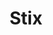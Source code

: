 ---
layout: place
title: "Stix"
permalink: /tennessee/collierville/stix.html
stateAbbr: TN
stateName: Tennessee
cityName: Collierville
seo:
  name: "Stix"
  type: Restaurant
  links: null
description: "Looking for sushi in Collierville, Tennessee? Check out Stix for a delightful Japanese dining experience. Enjoy a variety of sushi and other dishes in a welc..."
place_id: ChIJQQ0wu-2Xf4gR71V74TQEpog
photos:
  - name: >-
      places/ChIJQQ0wu-2Xf4gR71V74TQEpog/photos/AeeoHcIwBnz3OOfLq1oe9PXBvZtm06PXdNEnX_khBdoTAlnMQKYLzlpfLt7Il23b_wCZoGHmMAmNFvFn6N_5dENPUKqZUewYMOvzQlDdyKkPxMcYHhLsCN_RhxwaPVbmGkf5bGQaUv0o5F7jnKw49jR4mFfGTztGza39m5pwJYK2LXd4IHmAgsNd45-hFPrAuFtpNeJUA9gSMxaRyjhPC2c1RpxKBvYxl4yMjWJAcqtIny2zBtLnuYqtmZfKluvfxqeUXYEcJba4HO4EA94i_urE73oKCF0mbgsIga0VbIAGdjXs-A
    widthPx: 2048
    heightPx: 1371
    authorAttributions:
      - displayName: Stix
        uri: https://maps.google.com/maps/contrib/114208951491165511937
        photoUri: >-
          https://lh3.googleusercontent.com/a/ACg8ocLX3HG4aN0VYbbfJ98PV8YVOUnVx3l-LR9lbqnsR0h-Q4-8Fg=s100-p-k-no-mo
    flagContentUri: >-
      https://www.google.com/local/imagery/report/?cb_client=maps_api_places.places_api&image_key=!1e10!2sAF1QipNE5DJXXQOJ6-Yp4I_RkGZRrcRnGN9fto69aBcC&hl=en-US
    googleMapsUri: >-
      https://www.google.com/maps/place//data=!3m4!1e2!3m2!1sAF1QipNE5DJXXQOJ6-Yp4I_RkGZRrcRnGN9fto69aBcC!2e10!4m2!3m1!1s0x887f97edbb300d41:0x88a60434e17b55ef
  - name: >-
      places/ChIJQQ0wu-2Xf4gR71V74TQEpog/photos/AeeoHcLGZ6_in9fGHo-NeND0hWYr_SWRtOb_owzpVbq8fXUtM5zr0kR3TRXvNR2hzUzh9_B0RRBUjhE2LWDMROiVtA4ri9RCFMrKM4Utovyyu1CqZgr0wds1oQFqf6zp5C8O18PSQkc86PA7pQXtCEKc6m-AIxX5L5lCAFA3MNQehoXsdYeqv8aTkHOA6s7f8Jdm6NjYz1xtTRFjz5c2aBK8-m-wpuM7yemic66DH7CYUzbxIlrcKsOpvX8UX4ORZZzSwpUk5XaS4TiRgGkm50b9TRHx4s9u-u2oC7VwKt5yr2ySMhCxzaniA1Iuu_XgsAbLlEhLe-LQTJbubfrTR8gmy1ERWUaBW9Zs5q0sNqSVfVQ0eZe7weSVtG5rPaqS5dZ1JdjUzXEJSMHQkXhWEyrIFQrOkpNqP4oF5rEQHSYYGg7bWg
    widthPx: 3024
    heightPx: 4032
    authorAttributions:
      - displayName: Kathryn Clouser
        uri: https://maps.google.com/maps/contrib/111127728981040543108
        photoUri: >-
          https://lh3.googleusercontent.com/a/ACg8ocKC3ieXk_KsJTE5htCAENNOKRsejSwmlrr-Vd1fSo2zd1HA1A=s100-p-k-no-mo
    flagContentUri: >-
      https://www.google.com/local/imagery/report/?cb_client=maps_api_places.places_api&image_key=!1e10!2sCIHM0ogKEICAgICfjqO_Lw&hl=en-US
    googleMapsUri: >-
      https://www.google.com/maps/place//data=!3m4!1e2!3m2!1sCIHM0ogKEICAgICfjqO_Lw!2e10!4m2!3m1!1s0x887f97edbb300d41:0x88a60434e17b55ef
  - name: >-
      places/ChIJQQ0wu-2Xf4gR71V74TQEpog/photos/AeeoHcI-VkXXB5p6iu0vU_ydyfRFg4F5K2z7HG9DLW_K98BjVr5rNa0vsIK_jYJJK7-zZu1vyYZdGMzP9F_5NCrOJoePZbMmblsZdAQLI1JqO3uVD61-2-mFHwJ_J3QASnXDdvRtgNP2UKKe3A2UC57ZrqEX1mpLd52eXAfj3E38YYGALsw7UcmzIeNIC_PZ2UNBDMFewi8oYzHZdlKtWYtDQAD0sgvhhC7XujBNQRx-ArxHRTAX73g0NNLVTLiIJmYZxfGQkYNSyGdKDuL7dnGetAlGQ2wEGBDdiVCyfp_TeMn9ocnYDVOU5yrWUh-FDaRy9uSmOMBzS5Aky-oflRWsXU9YqbD9oFJfN2mYJflEHJFT9qqtxUk81D4vCL2ywBROVVgfsR3KYA2gmWiOKoYVJQFv-dAFZhvWMb6ubQNzdRXarKU
    widthPx: 3072
    heightPx: 4080
    authorAttributions:
      - displayName: Lana Lane (Goddess)
        uri: https://maps.google.com/maps/contrib/113680104282562204565
        photoUri: >-
          https://lh3.googleusercontent.com/a-/ALV-UjU2eqJ5AFioV8mKLvl8fUR6xBFpviZPmpbUfmoKNp_KsdQOqj01gg=s100-p-k-no-mo
    flagContentUri: >-
      https://www.google.com/local/imagery/report/?cb_client=maps_api_places.places_api&image_key=!1e10!2sCIHM0ogKEICAgICPzpzA7gE&hl=en-US
    googleMapsUri: >-
      https://www.google.com/maps/place//data=!3m4!1e2!3m2!1sCIHM0ogKEICAgICPzpzA7gE!2e10!4m2!3m1!1s0x887f97edbb300d41:0x88a60434e17b55ef
  - name: >-
      places/ChIJQQ0wu-2Xf4gR71V74TQEpog/photos/AeeoHcKCFXs4GzusvsiIcujpbKZqR3WF_7YxdDQejPBS0jJg5U36PQRxLwILZyKIzO8pKMzlWrNcybBEnQuHPEg2tfQMT9HjIXMApi_2wVfMnCPedsQ4g6e-KbstIYxqOHqT3AG0JntNdvgBar6KwYLepLRyj0LG8Mh7UGPhwiAw4h_D1jbIQx8v2FcEv7e_X4bcMYsYWTA-eNKEtWtczCVTi-cJwIYiLSLgUPBSfhg_zKTYIPcarJN9BxFHawpfvbLeJ0Y4zM_9IwOiWRwVvNT1ndLSf7tJ4kWq6IrznbFeUGxNH2v-OzukObX50RLG1s21nyYTt8ToX8ijTUuFbDVUX2iLx0mntb4KFJ0W0OHvyc1n6IXLu9zuqhYSF6fyzxd04imSWtvav-cZ8nXoTwoo-RHejL192tXSMiJSalCgPRxG_lo
    widthPx: 3024
    heightPx: 4032
    authorAttributions:
      - displayName: Michele Englert
        uri: https://maps.google.com/maps/contrib/107502197997939110323
        photoUri: >-
          https://lh3.googleusercontent.com/a-/ALV-UjWwhut3qjhcvSRe7irjUX8Jf2bNuwMOIfdytwGqKEj1x9GZ72K08w=s100-p-k-no-mo
    flagContentUri: >-
      https://www.google.com/local/imagery/report/?cb_client=maps_api_places.places_api&image_key=!1e10!2sCIHM0ogKEICAgIC757WK0QE&hl=en-US
    googleMapsUri: >-
      https://www.google.com/maps/place//data=!3m4!1e2!3m2!1sCIHM0ogKEICAgIC757WK0QE!2e10!4m2!3m1!1s0x887f97edbb300d41:0x88a60434e17b55ef
  - name: >-
      places/ChIJQQ0wu-2Xf4gR71V74TQEpog/photos/AeeoHcJXzjCzdfEk8gNSnEwTNTiwAhA_poEZ0B8eaVuEpMzmnjsbE7IjJiJrggTnswiSafI-0cRNasoKLm8TgyvNPQm5J3Qa678FIGgb8gYSUdG8dqhWrEDQY4ZW10wC-x9bm7t0BfGfxHrFAy3fXVBYQZGgtjHouhWfI8BV8moxfXGRQurph1rBWAC5t2ZaScRFT_96niSUpLSy6wuO5Maw9FEPYudB0ltCPkjHtmUchZwGX8xwZXrW0pJrfDbwtuhrz6HN4tKsvwTy6rZy8ceczMJxFnb2KDFsQrtxLmeGSXLldYjqjH0dX50HcDnwOWhc1P0OQaBRIHAmj9rwbUju1sxpDIBK3DxZZlWhKbBg0pL4TlFHCj8QRJ9tDO5yv1JGJzb347bP-T-qXyMFkJmtZ6nYGZ93bkYQxsI-z9C6aZ7YCA
    widthPx: 4032
    heightPx: 2268
    authorAttributions:
      - displayName: Madhan
        uri: https://maps.google.com/maps/contrib/107345865288643770422
        photoUri: >-
          https://lh3.googleusercontent.com/a-/ALV-UjVv8eH5cNsZmJ-oKj8V_1vjatOvFK7JUBKb0W_yLHmx7_-_WZ0Bdw=s100-p-k-no-mo
    flagContentUri: >-
      https://www.google.com/local/imagery/report/?cb_client=maps_api_places.places_api&image_key=!1e10!2sCIHM0ogKEICAgIDm_fStTQ&hl=en-US
    googleMapsUri: >-
      https://www.google.com/maps/place//data=!3m4!1e2!3m2!1sCIHM0ogKEICAgIDm_fStTQ!2e10!4m2!3m1!1s0x887f97edbb300d41:0x88a60434e17b55ef
  - name: >-
      places/ChIJQQ0wu-2Xf4gR71V74TQEpog/photos/AeeoHcKF1YjwbrR6E5p_icn8F6TvQ8oRaUMMMlljy1iNDjFXv2eP0lZY-TXFEVgafLX3YcqgbUM4E5z_-CFTnUNSgU-1XJj2AGlpLttjEVZqF5lx7zZUYc26qVugQixyqYE2ahAfVvn7nKwl1lf7NvJ661PHOIOGaP3jq4n5ZBW4A8poUmPJ1HzyJjCJcfPSjTQPcyiHG-gOgsZ3Cj8dR11Ion6o7_qDMWeLtvTFqgfO8NSEKxtO-07StYFVvP-q70_jZmB867Dm4yO9ZBJQTqKj-9lFgSkEW5_zmLihak404PxjX7fAaqrvizHrBlfADPZhlDbgZz1Fg0Cp7-czkPpre-4JRUhx2uQBxdlriTa4JFLHWJjgwYQ03VVOdUBDksGQA5li22OVOrYppQHNCTvbQ1i14V_1z5SSmA4f0rjMlcHREA
    widthPx: 4000
    heightPx: 3000
    authorAttributions:
      - displayName: Kyra H
        uri: https://maps.google.com/maps/contrib/118082248383104632865
        photoUri: >-
          https://lh3.googleusercontent.com/a-/ALV-UjX5xYnZ8dFu76U82CjMmpy1buuEkRSL21lLl_F3p4Musjh71_ya=s100-p-k-no-mo
    flagContentUri: >-
      https://www.google.com/local/imagery/report/?cb_client=maps_api_places.places_api&image_key=!1e10!2sCIHM0ogKEICAgIDZjtzoBA&hl=en-US
    googleMapsUri: >-
      https://www.google.com/maps/place//data=!3m4!1e2!3m2!1sCIHM0ogKEICAgIDZjtzoBA!2e10!4m2!3m1!1s0x887f97edbb300d41:0x88a60434e17b55ef
  - name: >-
      places/ChIJQQ0wu-2Xf4gR71V74TQEpog/photos/AeeoHcKLlFYQ42kojqsAw4YW0xMmp-xC_g-mIKJKlFbTrIkzbv2aSw5KNmSNpjFcIoiqNMdx6fpnRgkBjV9mQWLc5FeY6BW_sAGwqCbt6gPqffuJEsvvYWiCVAI_65hsyS1NlHwVwiGo4kCw8E5lzGewxfqto_oeo-Wuu3tF_9QSDcwoKC1kpdN4BkfaRkwXxWCLxguvKISQP6C4W0X-DOuU0hk3KG8Iu2m6Qaby1_LpzbL2kKZVv2RDXLA4UxyZjcHbE8PllsXhVrpuqRur_cM76ENLYR3dkzDEwzV-n9KqbdML7Kl59qmF1UrCWQMec-eX5N7JdECRTjosa4CY4mgoUOY_XiTMsU6rVIi3tjeoiXC9LbQkKqQU7YA4vgddTLQXIalsBirsOSTqlFt-14V9BVDY06hy-EuV49QuyNmGXx0fug
    widthPx: 4000
    heightPx: 3000
    authorAttributions:
      - displayName: J. Darrell Allgood
        uri: https://maps.google.com/maps/contrib/115610396401377705857
        photoUri: >-
          https://lh3.googleusercontent.com/a-/ALV-UjXXFL-qe1IOU-8b5HCzpGJnUEwvr6j8KlTriGoNbsO6ghrNUqaB1w=s100-p-k-no-mo
    flagContentUri: >-
      https://www.google.com/local/imagery/report/?cb_client=maps_api_places.places_api&image_key=!1e10!2sCIHM0ogKEICAgIDhpNzPeA&hl=en-US
    googleMapsUri: >-
      https://www.google.com/maps/place//data=!3m4!1e2!3m2!1sCIHM0ogKEICAgIDhpNzPeA!2e10!4m2!3m1!1s0x887f97edbb300d41:0x88a60434e17b55ef
  - name: >-
      places/ChIJQQ0wu-2Xf4gR71V74TQEpog/photos/AeeoHcIKwtm30AiljSDC0HLND-ukSaEvd4LRpHDOnHeey-ItT5OHvMnUwRfLHatTMeAftEWNaNbkcimiypRHqt4ew0PNv5eV6RzoSqwNLgYVSOAN06ybO6VpPPtum1eJ1pLBbV4E48I7dDa-DNhiv_aTHNpoaSq6a-SrYXgDd6QhAWzRDqS4bcxyURryNNmw1BDR-NIWku7t4V2rjnlZnbb5TSaHNVjt0Z9fdVRqSsmAuvvynGEh0Q0fCxZL9dXk8FqFg5at908J2xPyFyMOu11-Zf-utOC4auedEKhavklLNVlNe2NenbPRaJXNBFqmdA80ECg6cpBXyN-tgfJ3IBnb5ziTuDzhldb__H06H-CP_nDsG0BHRQHzq4ImaqKZh4WE-RM7yvKpqy7Oa670if7t3m8GWOU4OLRCOoeoLia6hZo
    widthPx: 3024
    heightPx: 4032
    authorAttributions:
      - displayName: Nat H
        uri: https://maps.google.com/maps/contrib/102174202970549516854
        photoUri: >-
          https://lh3.googleusercontent.com/a-/ALV-UjWw33c9zf7q6o9352RGQnd-1_cxNbWrDmlSm-qkIooD6VuIRvs=s100-p-k-no-mo
    flagContentUri: >-
      https://www.google.com/local/imagery/report/?cb_client=maps_api_places.places_api&image_key=!1e10!2sCIHM0ogKEICAgID--q3uQQ&hl=en-US
    googleMapsUri: >-
      https://www.google.com/maps/place//data=!3m4!1e2!3m2!1sCIHM0ogKEICAgID--q3uQQ!2e10!4m2!3m1!1s0x887f97edbb300d41:0x88a60434e17b55ef
  - name: >-
      places/ChIJQQ0wu-2Xf4gR71V74TQEpog/photos/AeeoHcJQLNlCgWPROpGYlJYJV04ddYjAvXeIQQGUeUSpSnd0p5mptW-L6lY7ltX2A5vw6tGiND6B_sXJ4qBXs2HdzT5ybV9Lzx-gnyyRPv-4P2hH9oU3-em_RgHyWuJuDUROxDJqEcENz8cKNEAKIWyTISOBkNmSmrRvYdI8MHFkmSKH_7uSZfpb-vmS6YLGc0LNITOHIOUTMHKztszWq5nSGRhS6mmySfWvWi9qgehdN3Y3U967FvSXbW0TDOE66bm7rJPzwVcSO2FMdoiE1fk8xLsstgaWgZWfQq3Mk6ZG9Kwwd2QqxKCxT1khwmHR1xt1c3iEvlcdQxzmWMRKO3FNigk3-DD7gXk-PFYOKSvBfHTOi7VjeaG2g3hYji8Yrbi5P68oXXtSNu8pf080ENkOeWFsTc89aJIfXD2PQ5c2lp76GxnI
    widthPx: 3024
    heightPx: 3024
    authorAttributions:
      - displayName: Ebony Stevenson
        uri: https://maps.google.com/maps/contrib/100790555493318846478
        photoUri: >-
          https://lh3.googleusercontent.com/a/ACg8ocJDP5PyH1i6NlPuYETL0S9mZdHvsDTtl13p4WTID5eaQISREgTB=s100-p-k-no-mo
    flagContentUri: >-
      https://www.google.com/local/imagery/report/?cb_client=maps_api_places.places_api&image_key=!1e10!2sCIHM0ogKEICAgICTu4-vrAE&hl=en-US
    googleMapsUri: >-
      https://www.google.com/maps/place//data=!3m4!1e2!3m2!1sCIHM0ogKEICAgICTu4-vrAE!2e10!4m2!3m1!1s0x887f97edbb300d41:0x88a60434e17b55ef
  - name: >-
      places/ChIJQQ0wu-2Xf4gR71V74TQEpog/photos/AeeoHcJs_m_hgwRCVYx05PuH27ZN849vmgEtcLMrY5jSebG9Y_0u0ccb4Tv3LGXtFM0t13FSE3knF20bTesAYqrxsbfriT1D1en17EBgshzNYvznnQii_lHLYXnw3UwHGK7Z0zHzE0Il8OCL9dwXslWBVLu6WUeF9nahkEm-uky0xc2aAkI8Bw5XEdNx-hdLHQ6sWYQWJ7M6nW_YtS_GSXVaMYfCOcicLL3-Sed42okd_TPFow2E3zh3NBCPse2niFD2PBluIYNWRkvHxmoXavYCW_lXg8w4bcN6LqRy_NyyVes0xzFFHV9SwfWxc-3lgUNtQySmfWNZ7qkGs5xBm-PdlznxZsca83uTodIsIJKuhaFeYjwo4VotI5qOmXVfsWPGOfMvxIEh9-l6_qnzjj4oQNKmMYRte2nPjKzxqayMekCLxw
    widthPx: 2977
    heightPx: 3200
    authorAttributions:
      - displayName: Gena “Mz. Important” Heelz
        uri: https://maps.google.com/maps/contrib/108926473614492531718
        photoUri: >-
          https://lh3.googleusercontent.com/a-/ALV-UjUCfdwBVgIpDGYt6XASIYZWcoQUcyqzpABt2kfuw2m6Un0jgumoaw=s100-p-k-no-mo
    flagContentUri: >-
      https://www.google.com/local/imagery/report/?cb_client=maps_api_places.places_api&image_key=!1e10!2sCIHM0ogKEICAgICm7dCiTg&hl=en-US
    googleMapsUri: >-
      https://www.google.com/maps/place//data=!3m4!1e2!3m2!1sCIHM0ogKEICAgICm7dCiTg!2e10!4m2!3m1!1s0x887f97edbb300d41:0x88a60434e17b55ef
address: '4680 Merchants Park Cir #202, Collierville, TN 38017, USA'
street: '4680 Merchants Park Cir #202'
city: Collierville
state: TN
zip: '38017'
country: USA
neighborhood: null
latitude: '35.024594'
longitude: '-89.720135'
accessibility_options:
  wheelchairAccessibleParking: true
  wheelchairAccessibleEntrance: true
  wheelchairAccessibleRestroom: true
  wheelchairAccessibleSeating: true
business_status: OPERATIONAL
name: Stix
google_maps_links:
  directionsUri: >-
    https://www.google.com/maps/dir//''/data=!4m7!4m6!1m1!4e2!1m2!1m1!1s0x887f97edbb300d41:0x88a60434e17b55ef!3e0
  placeUri: https://maps.google.com/?cid=9846562260459935215
  writeAReviewUri: >-
    https://www.google.com/maps/place//data=!4m3!3m2!1s0x887f97edbb300d41:0x88a60434e17b55ef!12e1
  reviewsUri: >-
    https://www.google.com/maps/place//data=!4m4!3m3!1s0x887f97edbb300d41:0x88a60434e17b55ef!9m1!1b1
  photosUri: >-
    https://www.google.com/maps/place//data=!4m3!3m2!1s0x887f97edbb300d41:0x88a60434e17b55ef!10e5
primary_type: Asian Restaurant
opening_hours:
  regular: null
  current: null
secondary_opening_hours:
  regular:
    weekdayDescriptions: null
    type: null
  current:
    weekdayDescriptions: null
    type: null
phone: null
price_level: null
price_range: null
rating: null
rating_count: 0
website: null
reviews: null
parking_options: null
payment_options: null
allow_dogs: null
curbside_pickup: null
delivery: null
dine_in: null
good_for_children: null
good_for_groups: null
good_for_sports: null
live_music: null
menu_for_children: null
outdoor_seating: null
reservable: null
restroom: null
serves_beer: null
serves_breakfast: null
serves_brunch: null
serves_cocktails: null
serves_coffee: null
serves_dinner: null
serves_dessert: null
serves_lunch: null
serves_vegetarian_food: null
serves_wine: null
takeout: null
summary: null

---